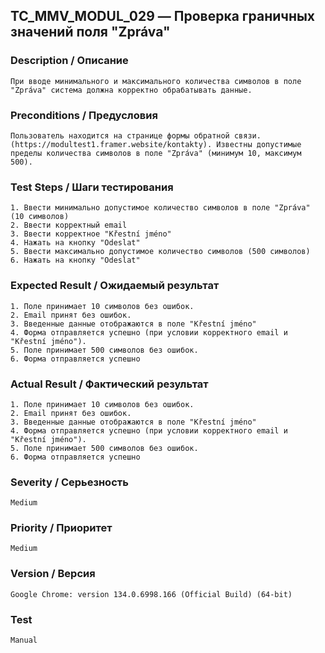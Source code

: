 ## TC_MMV_MODUL_029 — Проверка граничных значений поля "Zpráva"

### Description / Описание
    При вводе минимального и максимального количества символов в поле "Zpráva" система должна корректно обрабатывать данные.

### Preconditions / Предусловия
    Пользователь находится на странице формы обратной связи.(https://modultest1.framer.website/kontakty). Известны допустимые пределы количества символов в поле "Zpráva" (минимум 10, максимум 500).

### Test Steps / Шаги тестирования
    1. Ввести минимально допустимое количество символов в поле "Zpráva" (10 символов)
    2. Ввести корректный email
    3. Ввести корректное "Křestní jméno"
    4. Нажать на кнопку "Odeslat"
    5. Ввести максимально допустимое количество символов (500 символов)
    6. Нажать на кнопку "Odeslat"

### Expected Result / Ожидаемый результат
    1. Поле принимает 10 символов без ошибок.
    2. Email принят без ошибок.
    3. Введенные данные отображаются в поле "Křestní jméno"
    4. Форма отправляется успешно (при условии корректного email и "Křestní jméno").
    5. Поле принимает 500 символов без ошибок.
    6. Форма отправляется успешно

### Actual Result / Фактический результат
    1. Поле принимает 10 символов без ошибок.
    2. Email принят без ошибок.
    3. Введенные данные отображаются в поле "Křestní jméno"
    4. Форма отправляется успешно (при условии корректного email и "Křestní jméno").
    5. Поле принимает 500 символов без ошибок.
    6. Форма отправляется успешно

### Severity / Серьезность
    Medium

### Priority / Приоритет
    Medium

### Version / Версия
    Google Chrome: version 134.0.6998.166 (Official Build) (64-bit)

### Test
    Manual
